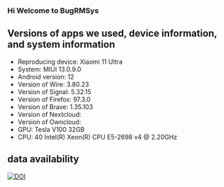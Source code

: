 ### Hi Welcome to BugRMSys

<!--
**BugRMSys/BugRMSys** is a ✨ _special_ ✨ repository because its `README.md` (this file) appears on your GitHub profile.

Here are some ideas to get you started:

- 🔭 I’m currently working on ...
- 🌱 I’m currently learning ...
- 👯 I’m looking to collaborate on ...
- 🤔 I’m looking for help with ...
- 💬 Ask me about ...
- 📫 How to reach me: ...
- 😄 Pronouns: ...
- ⚡ Fun fact: ...
-->

## Versions of apps we used, device information, and system information
* Reproducing device: Xiaomi 11 Ultra
* System: MIUI 13.0.9.0
* Android version: 12
* Version of Wire: 3.80.23
* Version of Signal: 5.32.15
* Version of Firefox: 97.3.0
* Version of Brave: 1.35.103
* Version of Nextcloud: 
* Version of Owncloud:
* GPU: Tesla V100 32GB
* CPU: 40  Intel(R) Xeon(R) CPU E5-2698 v4 @ 2.20GHz

## data availability
[![DOI](https://zenodo.org/badge/DOI/10.5281/zenodo.7520604.svg)](https://doi.org/10.5281/zenodo.7520604)
